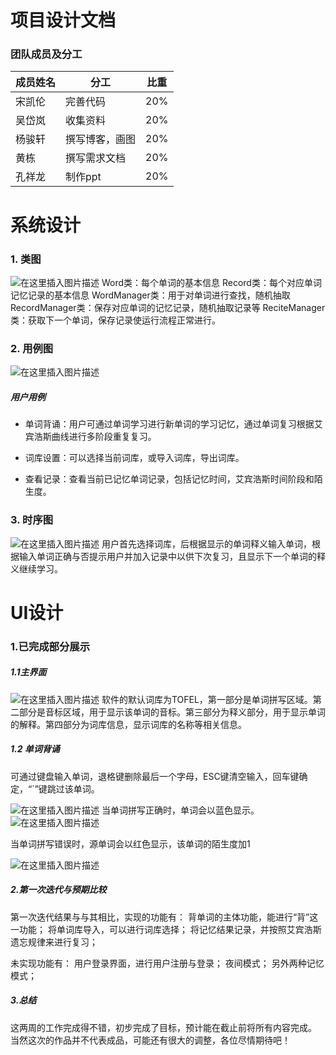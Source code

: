 
# 项目设计文档


### 团队成员及分工
成员姓名 | 分工 | 比重
-------- | ------ | --------
宋凯伦  | 完善代码 | 20%
吴岱岚 | 收集资料| 20%
杨骏轩  | 撰写博客，画图 | 20%
黄栋 | 撰写需求文档 | 20%
孔祥龙 | 制作ppt | 20%
# 系统设计
### 1. 类图
![在这里插入图片描述](https://github.com/kailunsong/remword/blob/master/source/time1/%E7%B1%BB%E5%9B%BEnew.png)
Word类：每个单词的基本信息
Record类：每个对应单词记忆记录的基本信息
WordManager类：用于对单词进行查找，随机抽取
RecordManager类：保存对应单词的记忆记录，随机抽取记录等
ReciteManager类：获取下一个单词，保存记录使运行流程正常进行。


### 2. 用例图
![在这里插入图片描述](https://github.com/kailunsong/remword/blob/master/source/time1/%E7%94%A8%E5%86%B5%E5%9B%BEnew.png)

##### 用户用例


- 单词背诵：用户可通过单词学习进行新单词的学习记忆，通过单词复习根据艾宾浩斯曲线进行多阶段重复复习。
*  词库设置：可以选择当前词库，或导入词库，导出词库。
+ 查看记录：查看当前已记忆单词记录，包括记忆时间，艾宾浩斯时间阶段和陌生度。


### 3. 时序图
![在这里插入图片描述](https://github.com/kailunsong/remword/blob/master/source/time1/%E9%A1%BA%E5%BA%8F%E5%9B%BEnew.png)
用户首先选择词库，后根据显示的单词释义输入单词，根据输入单词正确与否提示用户并加入记录中以供下次复习，且显示下一个单词的释义继续学习。

# UI设计
### 1.已完成部分展示
##### 1.1主界面
![在这里插入图片描述](https://github.com/kailunsong/remword/blob/master/source/time1/%E4%B8%BB%E7%95%8C%E9%9D%A2.PNG)
软件的默认词库为TOFEL，第一部分是单词拼写区域。第二部分是音标区域，用于显示该单词的音标。第三部分为释义部分，用于显示单词的解释。第四部分为词库信息，显示词库的名称等相关信息。
 

##### 1.2 单词背诵
可通过键盘输入单词，退格键删除最后一个字母，ESC键清空输入，回车键确定，“`”键跳过该单词。
 
![在这里插入图片描述](https://github.com/kailunsong/remword/blob/master/source/time1/%E5%8D%95%E8%AF%8D%E8%83%8C%E8%AF%B5.PNG)
当单词拼写正确时，单词会以蓝色显示。
![在这里插入图片描述](https://github.com/kailunsong/remword/blob/master/source/time1/%E6%AD%A3%E7%A1%AE.PNG)
 
当单词拼写错误时，源单词会以红色显示，该单词的陌生度加1

 ![在这里插入图片描述](https://github.com/kailunsong/remword/blob/master/source/time1/%E9%94%99%E8%AF%AF.PNG)

##### 2.第一次迭代与预期比较
第一次迭代结果与与其相比，实现的功能有：
背单词的主体功能，能进行“背”这一功能；
将单词库导入，可以进行词库选择；
将记忆结果记录，并按照艾宾浩斯遗忘规律来进行复习；

未实现功能有：
用户登录界面，进行用户注册与登录；
夜间模式；
另外两种记忆模式；

##### 3.总结
这两周的工作完成得不错，初步完成了目标，预计能在截止前将所有内容完成。
当然这次的作品并不代表成品，可能还有很大的调整，各位尽情期待吧！

